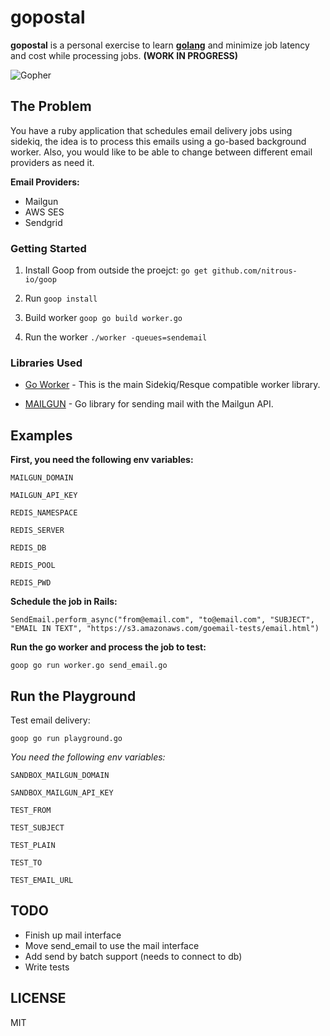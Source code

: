 # gopostal
**gopostal** is a personal exercise to learn **[golang](https://golang.org/)** and minimize job latency and cost while processing jobs. **(WORK IN PROGRESS)**

![Gopher](https://golang.org/doc/gopher/frontpage.png)


## The Problem

You have a ruby application that schedules email delivery jobs using sidekiq, the idea is to process this emails using a go-based background worker. Also, you would like to be able to change between different email providers as need it.

**Email Providers:**


* Mailgun
* AWS SES
* Sendgrid

### Getting Started

1. Install Goop from outside the proejct: `go get github.com/nitrous-io/goop`

2. Run `goop install`

3. Build worker `goop go build worker.go`

4. Run the worker `./worker -queues=sendemail`


### Libraries Used

* [Go Worker](http://github.com/benmanns/goworker) - This is the main Sidekiq/Resque compatible worker library.

* [MAILGUN](https://github.com/mailgun/mailgun-go) - Go library for sending mail with the Mailgun API.


## Examples
**First, you need the following env variables:**

` MAILGUN_DOMAIN `

` MAILGUN_API_KEY `

` REDIS_NAMESPACE `

` REDIS_SERVER `

` REDIS_DB `

` REDIS_POOL `

` REDIS_PWD `



**Schedule the job in Rails:**

` SendEmail.perform_async("from@email.com", "to@email.com", "SUBJECT", "EMAIL IN TEXT", "https://s3.amazonaws.com/goemail-tests/email.html") `


**Run the go worker and process the job to test:**

` goop go run worker.go send_email.go `





## Run the Playground
Test email delivery:

`goop go run playground.go`

*You need the following env variables:*

` SANDBOX_MAILGUN_DOMAIN `

` SANDBOX_MAILGUN_API_KEY  `

` TEST_FROM `

` TEST_SUBJECT `

` TEST_PLAIN `

` TEST_TO `

` TEST_EMAIL_URL `


## TODO
* Finish up mail interface
* Move send_email to use the mail interface
* Add send by batch support (needs to connect to db)
* Write tests



## LICENSE
MIT

